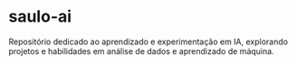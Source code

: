 # saulo-ai
Repositório dedicado ao aprendizado e experimentação em IA, explorando projetos e habilidades em análise de dados e aprendizado de máquina.
